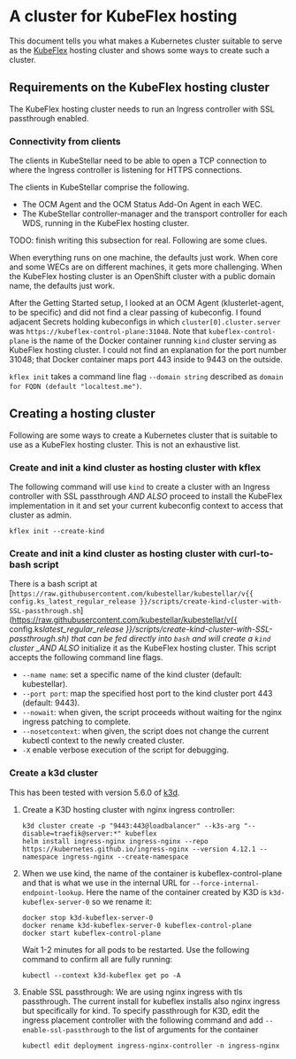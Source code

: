 # A cluster for KubeFlex hosting

This document tells you what makes a Kubernetes cluster suitable to serve as the [KubeFlex](https://github.com/kubestellar/kubeflex) hosting cluster and shows some ways to create such a cluster.

## Requirements on the KubeFlex hosting cluster

The KubeFlex hosting cluster needs to run an Ingress controller with
SSL passthrough enabled.

### Connectivity from clients

The clients in KubeStellar need to be able to open a TCP connection to where the Ingress controller is listening for HTTPS connections.

The clients in KubeStellar comprise the following.

- The OCM Agent and the OCM Status Add-On Agent in each WEC.
- The KubeStellar controller-manager and the transport controller for each WDS, running in the KubeFlex hosting cluster.

TODO: finish writing this subsection for real. Following are some clues.

When everything runs on one machine, the defaults just work. When core and some WECs are on different machines, it gets more challenging. When the KubeFlex hosting cluster is an OpenShift cluster with a public domain name, the defaults just work.

After the Getting Started setup, I looked at an OCM Agent (klusterlet-agent, to be specific) and did not find a clear passing of kubeconfig. I found adjacent Secrets holding kubeconfigs in which `cluster[0].cluster.server` was `https://kubeflex-control-plane:31048`. Note that `kubeflex-control-plane` is the name of the Docker container running `kind` cluster serving as KubeFlex hosting cluster. I could not find an explanation for the port number 31048; that Docker container maps port 443 inside to 9443 on the outside.

`kflex init` takes a command line flag `--domain string` described as `domain for FQDN (default "localtest.me")`.

## Creating a hosting cluster

Following are some ways to create a Kubernetes cluster that is suitable to use
as a KubeFlex hosting cluster. This is not an exhaustive list.

### Create and init a kind cluster as hosting cluster with kflex

The following command will use `kind` to create a cluster with an Ingress controller with SSL passthrough _AND ALSO_ proceed to install the KubeFlex implementation in it and set your current kubeconfig context to access that cluster as admin.

```shell
kflex init --create-kind
```

### Create and init a kind cluster as hosting cluster with curl-to-bash script

There is a bash script at [`https://raw.githubusercontent.com/kubestellar/kubestellar/v{{ config.ks_latest_regular_release }}/scripts/create-kind-cluster-with-SSL-passthrough.sh`](https://raw.githubusercontent.com/kubestellar/kubestellar/v{{ config.ks*latest_regular_release }}/scripts/create-kind-cluster-with-SSL-passthrough.sh) that can be fed directly into `bash` and will create a `kind` cluster \_AND ALSO* initialize it as the KubeFlex hosting cluster. This script accepts the following command line flags.

- `--name name`: set a specific name of the kind cluster (default: kubestellar).
- `--port port`: map the specified host port to the kind cluster port 443 (default: 9443).
- `--nowait`: when given, the script proceeds without waiting for the nginx ingress patching to complete.
- `--nosetcontext`: when given, the script does not change the current kubectl context to the newly created cluster.
- `-X` enable verbose execution of the script for debugging.

### Create a k3d cluster

This has been tested with version 5.6.0 of [k3d](https://k3d.io).

1. Create a K3D hosting cluster with nginx ingress controller:

   ```shell
   k3d cluster create -p "9443:443@loadbalancer" --k3s-arg "--disable=traefik@server:*" kubeflex
   helm install ingress-nginx ingress-nginx --repo https://kubernetes.github.io/ingress-nginx --version 4.12.1 --namespace ingress-nginx --create-namespace
   ```

1. When we use kind, the name of the container is kubeflex-control-plane and that is what we use
   in the internal URL for `--force-internal-endpoint-lookup`.
   Here the name of the container created by K3D is `k3d-kubeflex-server-0` so we rename it:

   ```shell
   docker stop k3d-kubeflex-server-0
   docker rename k3d-kubeflex-server-0 kubeflex-control-plane
   docker start kubeflex-control-plane
   ```

   Wait 1-2 minutes for all pods to be restarted.
   Use the following command to confirm all are fully running:

   ```shell
   kubectl --context k3d-kubeflex get po -A
   ```

1. Enable SSL passthrough:
   We are using nginx ingress with tls passthrough.
   The current install for kubeflex installs also nginx ingress but specifically for kind.
   To specify passthrough for K3D, edit the ingress placement controller with the following command and add `--enable-ssl-passthrough` to the list of arguments for the container
   ```shell
   kubectl edit deployment ingress-nginx-controller -n ingress-nginx
   ```
